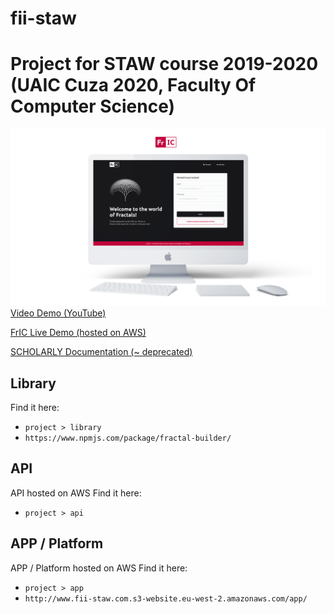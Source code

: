 # fii-staw

# Project for STAW course 2019-2020 (UAIC Cuza 2020, Faculty Of Computer Science)

![Screenshot of the platform](cover.png) 
[Video Demo (YouTube)](https://youtu.be/hkczR_cN1eE) 

[FrIC Live Demo (hosted on AWS)](http://www.fii-staw.com.s3-website.eu-west-2.amazonaws.com/app/) 

[SCHOLARLY Documentation (~ deprecated)](http://www.fii-staw.com.s3-website.eu-west-2.amazonaws.com/docs/) 

## Library

Find it here:

- `project > library`
- `https://www.npmjs.com/package/fractal-builder/`

## API

API hosted on AWS
Find it here:

- `project > api`

## APP / Platform

APP / Platform hosted on AWS
Find it here:

- `project > app`
- `http://www.fii-staw.com.s3-website.eu-west-2.amazonaws.com/app/`
